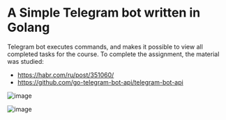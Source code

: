 # A Simple Telegram bot written in Golang
Telegram bot executes commands, and makes it possible to view all completed tasks for the course.
To complete the assignment, the material was studied:
* https://habr.com/ru/post/351060/
* https://github.com/go-telegram-bot-api/telegram-bot-api


![image](https://user-images.githubusercontent.com/50591032/136674490-0505b4ec-dcf0-4a63-bbc4-252d64ad63dd.png)

![image](https://user-images.githubusercontent.com/50591032/136674466-12f1a09e-0c2d-4f23-9c68-48a8ea40f1e3.png)



